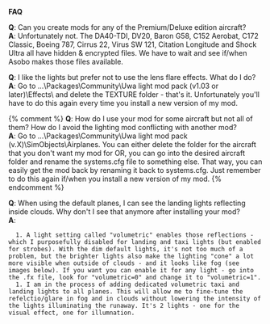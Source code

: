 
**FAQ**

**Q**: Can you create mods for any of the Premium/Deluxe edition aircraft?<br>
**A**: Unfortunately not. The DA40-TDI, DV20, Baron G58, C152 Aerobat, C172 Classic, Boeing 787, Cirrus 22, Virus SW 121, Citation Longitude and Shock Ultra all have hidden & encrypted files. We have to wait and see if/when Asobo makes those files available.  

**Q**: I like the lights but prefer not to use the lens flare effects. What do I do?<br>
**A**: Go to ...\Packages\Community\Uwa light mod pack (v1.03 or later)\Effects\ and delete the TEXTURE folder - that's it. Unfortunately you'll have to do this again every time you install a new version of my mod.  

{% comment %}
**Q**: How do I use your mod for some aircraft but not all of them? How do I avoid the lighting mod conflicting with another mod?<br>
**A**: Go to ...\Packages\Community\Uwa light mod pack (v.X)\SimObjects\Airplanes. You can either delete the folder for the aircraft that you don't want my mod for OR, you can go into the desired aircraft folder and rename the systems.cfg file to something else. That way, you can easily get the mod back by renaming it back to systems.cfg. Just remember to do this again if/when you install a new version of my mod.
{% endcomment %}

**Q**: When using the default planes, I can see the landing lights reflecting inside clouds. Why don't I see that anymore after installing your mod?  
**A**: 

      1. A light setting called "volumetric" enables those reflections - which I purposefully disabled for landing and taxi lights (but enabled for strobes). With the dim default lights, it's not too much of a problem, but the brighter lights also make the lighting "cone" a lot more visible when outside of clouds - and it looks like fog (see images below). If you want you can enable it for any light - go into the .fx file, look for "volumetric=0" and change it to "volumetric=1".
      1. I am in the process of adding dedicated volumetric taxi and landing lights to all planes. This will allow me to fine-tune the refelctio/glare in fog and in clouds without lowering the intensity of the lights illuminating the runaway. It's 2 lights - one for the visual effect, one for illumnation.
   
